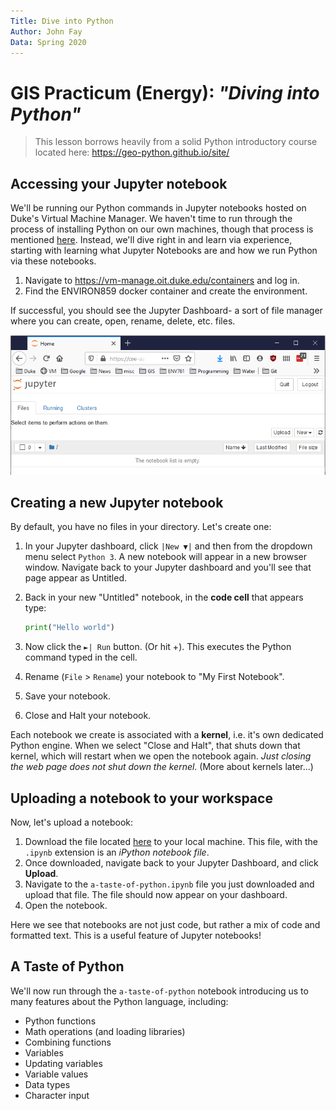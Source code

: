 ```yaml
---
Title: Dive into Python
Author: John Fay
Data: Spring 2020
---
```


# GIS Practicum (Energy): *"Diving into Python"*

> This lesson borrows heavily from a solid Python introductory course located here: 
> https://geo-python.github.io/site/

## Accessing your Jupyter notebook

We'll be running our Python commands in Jupyter notebooks hosted on Duke's Virtual Machine Manager. We haven't time to run through the process of installing Python on our own machines, though that process is mentioned [here](hhttps://geo-python.github.io/site/course-info/installing-anacondas.html). Instead, we'll dive right in and learn via experience, starting with learning what Jupyter Notebooks are and how we run Python via these notebooks. 

1. Navigate to https://vm-manage.oit.duke.edu/containers and log in.
2. Find the ENVIRON859 docker container and create the environment.

If successful, you should see the Jupyter Dashboard- a sort of file manager where you can create, open, rename, delete, etc. files. 

![](.\media\Jupyter_dashboard.png)



## Creating a new Jupyter notebook

By default, you have no files in your directory. Let's create one:

1. In your Jupyter dashboard, click `|New ▼|` and then from the dropdown menu select `Python 3`. A new notebook will appear in a new browser window. Navigate back to your Jupyter dashboard and you'll see that page appear as Untitled.

2. Back in your new "Untitled" notebook, in the **code cell** that appears type:

   ```python
   print("Hello world")
   ```

3. Now click the `►| Run` button. (Or hit <ctrl>+<enter>). This executes the Python command typed in the cell. 

4. Rename (`File` > `Rename`) your notebook to "My First Notebook". 

5. Save your notebook.

6. Close and Halt your notebook. 

Each notebook we create is associated with a **kernel**, i.e. it's own dedicated Python engine. When we select "Close and Halt", that shuts down that kernel, which will restart when we open the notebook again. *Just closing the web page does not shut down the kernel.* (More about kernels later...)



## Uploading a notebook to your workspace

Now, let's upload a notebook:

1. Download the file located [here](https://johnpfay.github.io/EnergyPracticum2020/Materials/a-taste-of-python.ipynb) to your local machine. This file, with the `.ipynb` extension is an *iPython notebook file*. 
2. Once downloaded, navigate back to your Jupyter Dashboard, and click **Upload**.
3. Navigate to the `a-taste-of-python.ipynb` file you just downloaded and upload that file. The file should now appear on your dashboard.
4. Open the notebook. 

Here we see that notebooks are not just code, but rather a mix of code and formatted text. This is a useful feature of Jupyter notebooks!



## A Taste of Python

We'll now run through the `a-taste-of-python` notebook introducing us to many features about the Python language, including:

* Python functions
* Math operations (and loading libraries)
* Combining functions
* Variables
* Updating variables
* Variable values
* Data types
* Character input

